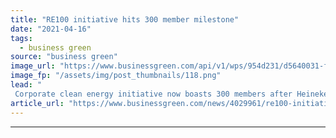 ```yaml
---
title: "RE100 initiative hits 300 member milestone"
date: "2021-04-16"
tags: 
  - business green
source: "business green"
image_url: "https://www.businessgreen.com/api/v1/wps/954d231/d5640031-fdce-4b59-8cdd-cc05cebc2dfe/5/The-solar-pannels-set-up-above-Zoeterwoude-brewery-help-produce-Sol-beer-185x114.png"
image_fp: "/assets/img/post_thumbnails/118.png"
lead: "
 Corporate clean energy initiative now boasts 300 members after Heineken, Epson, Novartis and LG Energy Solution pledged to switch their operations to renewables ..."
article_url: "https://www.businessgreen.com/news/4029961/re100-initiative-hits-300-member-milestone"
---
```


---
